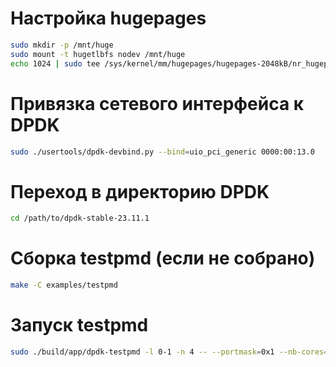 # Настройка hugepages
```sh
sudo mkdir -p /mnt/huge
sudo mount -t hugetlbfs nodev /mnt/huge
echo 1024 | sudo tee /sys/kernel/mm/hugepages/hugepages-2048kB/nr_hugepages
```

# Привязка сетевого интерфейса к DPDK
```sh
sudo ./usertools/dpdk-devbind.py --bind=uio_pci_generic 0000:00:13.0
```

# Переход в директорию DPDK
```sh
cd /path/to/dpdk-stable-23.11.1
```

# Сборка testpmd (если не собрано)
```sh
make -C examples/testpmd
```

# Запуск testpmd
```sh
sudo ./build/app/dpdk-testpmd -l 0-1 -n 4 -- --portmask=0x1 --nb-cores=1 --forward-mode=io
```